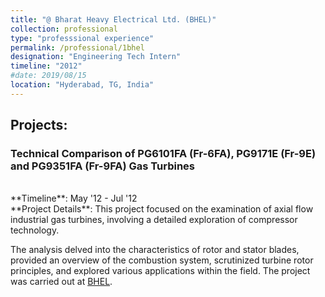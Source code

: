 ```yaml
---
title: "@ Bharat Heavy Electrical Ltd. (BHEL)"
collection: professional
type: "professsional experience"
permalink: /professional/1bhel
designation: "Engineering Tech Intern"
timeline: "2012"
#date: 2019/08/15
location: "Hyderabad, TG, India"
---
```


<h2> Projects: </h2>
<h3>Technical Comparison of PG6101FA (Fr-6FA), PG9171E (Fr-9E) and PG9351FA (Fr-9FA) Gas Turbines</h3>
<br>
**Timeline**: May '12 - Jul '12
<br>
**Project Details**:
This project focused on the examination of axial flow industrial gas turbines, involving a detailed exploration of compressor technology. 

The analysis delved into the characteristics of rotor and stator blades, provided an overview of the combustion system, scrutinized turbine rotor principles, and explored various applications within the field. The project was carried out at [BHEL](https://www.bhel.com/).